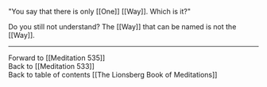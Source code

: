 "You say that there is only [[One]] [[Way]]. Which is it?"

Do you still not understand? The [[Way]] that can be named is not the [[Way]]. 

___

Forward to [[Meditation 535]]  
Back to [[Meditation 533]]  
Back to table of contents [[The Lionsberg Book of Meditations]]  
